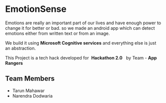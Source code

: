 # EmotionSense

Emotions are really an important part of our lives and have enough power to change it for better or bad.
so we made an android app which can detect emotions either from written text or from an image.

We build it using **Microsoft Cognitive services** and everything else is just an abstraction.

This Project is a tech hack developed for  __Hackathon 2.0__   by Team - **App Rangers**

## Team Members
* Tarun Mahawar
* Narendra Dodwaria

